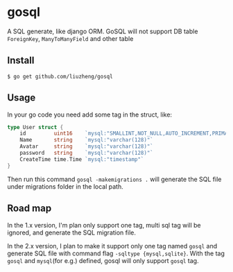 # gosql

A SQL generate, like django ORM.
GoSQL will not support DB table `ForeignKey`, `ManyToManyField` and other table 

## Install

```shell
$ go get github.com/liuzheng/gosql
```

## Usage

In your go code you need add some tag in the struct, like:
```go
type User struct {
	id         uint16    `mysql:"SMALLINT,NOT_NULL,AUTO_INCREMENT,PRIMARY_KEY"`
	Name       string    `mysql:"varchar(128)"`
	Avatar     string    `mysql:"varchar(128)"`
	password   string    `mysql:"varchar(128)"`
	CreateTime time.Time `mysql:"timestamp"`
}
```
Then run this command `gosql -makemigrations .` will generate the SQL file under migrations folder in the local path.

## Road map

In the 1.x version, I'm plan only support one tag, multi sql tag will be ignored, and generate the SQL migration file.

In the 2.x version, I plan to make it support only one tag named `gosql` and generate SQL file with command flag `-sqltype {mysql,sqlite}`.
With the tag `gosql` and `mysql`(for e.g.) defined, gosql will only support `gosql` tag.


